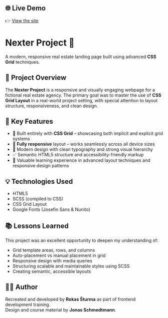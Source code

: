 ## 🌐 Live Demo
👉 [View the site](https://rokassturma.github.io/Nexter-project/)

# Nexter Project 🏡

A modern, responsive real estate landing page built using advanced **CSS Grid** techniques.

## 📌 Project Overview
The **Nexter Project** is a responsive and visually engaging webpage for a fictional real estate agency. The primary goal was to master the use of **CSS Grid Layout** in a real-world project setting, with special attention to layout structure, responsiveness, and clean design.

## 🎯 Key Features
- 🧱 Built entirely with **CSS Grid** – showcasing both implicit and explicit grid systems
- 📱 **Fully responsive** layout – works seamlessly across all device sizes
- 🎨 Modern design with clean typography and strong visual hierarchy
- ✅ Semantic HTML5 structure and accessibility-friendly markup
- 🧠 Valuable learning experience in advanced layout techniques and responsive design patterns

## 💡 Technologies Used
- HTML5
- SCSS (compiled to CSS)
- CSS Grid Layout
- Google Fonts (Josefin Sans & Nunito)

## 📚 Lessons Learned
This project was an excellent opportunity to deepen my understanding of:
- Grid template areas, rows, and columns
- Auto-placement vs manual placement in grid
- Responsive design with media queries
- Structuring scalable and maintainable styles using SCSS
- Creating semantic, accessible layouts

## 🙋‍♂️ Author
Recreated and developed by **Rokas Šturma** as part of frontend development training.  
Design and course material by **Jonas Schmedtmann**.
